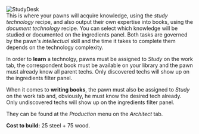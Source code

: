![StudyDesk](https://i.imgur.com/ZivxfT4.png)\
This is where your pawns will acquire knowledge, using the _study technology_ recipe, and also output their own expertise into books, using the _document technology_ recipe. You can select which knowledge will be studied or documented on the ingredients panel. Both tasks are governed by the pawn's _intellectual_ skill and the time it takes to complete them depends on the technology complexity.

In order to **learn** a technolgy, pawns must be assigned to _Study_ on the work tab, the correspondent book must be available on your library and the pawn must already know all parent techs. Only discovered techs will show up on the ingredients filter panel. 

When it comes to **writing books**, the pawn must also be assigned to _Study_ on the work tab and, obviously, he must know the desired tech already. Only undiscovered techs will show up on the ingredients filter panel.

They can be found at the _Production_ menu on the _Architect_ tab.

**Cost to build:** 25 steel + 75 wood.